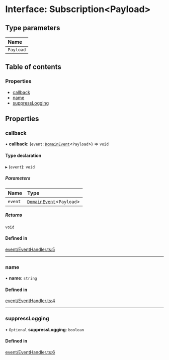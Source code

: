 # Interface: Subscription<Payload\>

## Type parameters

| Name |
| :------ |
| `Payload` |

## Table of contents

### Properties

- [callback](../wiki/Subscription#callback)
- [name](../wiki/Subscription#name)
- [suppressLogging](../wiki/Subscription#suppresslogging)

## Properties

### callback

• **callback**: (`event`: [`DomainEvent`](../wiki/DomainEvent)<`Payload`\>) => `void`

#### Type declaration

▸ (`event`): `void`

##### Parameters

| Name | Type |
| :------ | :------ |
| `event` | [`DomainEvent`](../wiki/DomainEvent)<`Payload`\> |

##### Returns

`void`

#### Defined in

[event/EventHandler.ts:5](https://github.com/pcprinz/DDD-basics/blob/347e30e/src/event/EventHandler.ts#L5)

___

### name

• **name**: `string`

#### Defined in

[event/EventHandler.ts:4](https://github.com/pcprinz/DDD-basics/blob/347e30e/src/event/EventHandler.ts#L4)

___

### suppressLogging

• `Optional` **suppressLogging**: `boolean`

#### Defined in

[event/EventHandler.ts:6](https://github.com/pcprinz/DDD-basics/blob/347e30e/src/event/EventHandler.ts#L6)
